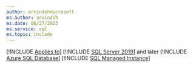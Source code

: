 ```yaml
---
author: arvindshmicrosoft
ms.author: arvindsh
ms.date: 06/27/2023
ms.service: sql
ms.topic: include
---
```


<!--sql-asdb-smi--->

[!INCLUDE [Applies to](../../includes/applies-md.md)] [!INCLUDE [SQL Server 2019](_ss2019.md)] and later [!INCLUDE [Azure SQL Database](../../includes/applies-to-version/_asdb.md)] [!INCLUDE [SQL Managed Instance](../../includes/applies-to-version/_asmi.md)]

